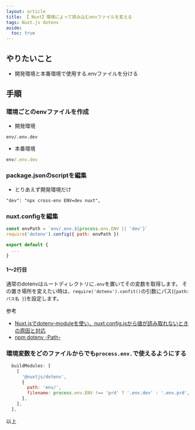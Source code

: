 ```yaml
---
layout: article
title: 【 Nuxt】環境によって読み込むenvファイルを変える
tags: Nuxt.js dotenv
aside:
  toc: true
---
```




## やりたいこと

- 開発環境と本番環境で使用する.envファイルを分ける


## 手順

### 環境ごとのenvファイルを作成

- 開発環境
```
env/.env.dev
```

- 本番環境

```js
env/.env.dev
```

### package.jsonのscriptを編集

- とりあえず開発環境だけ
```
"dev": "npx cross-env ENV=dev nuxt",
```

### nuxt.configを編集

```js
const envPath = `env/.env.${process.env.ENV || 'dev'}`
require('dotenv').config({ path: envPath })

export default {
  ...
}

```

#### 1〜2行目
通常のdotenvはルートディレクトリに`.env`を置いてその変数を取得します。
その置き場所を変えたい時は、`require('dotenv').confit()`の引数にパス(`{path: パス名 }`)を設定します。

参考
- [Nuxt.jsでdotenv-moduleを使い、nuxt.config.jsから値が読み取れないときの原因と対応](https://nansystem.com/nuxt-dotenv-module-pitfall/)
- [npm dotenv -Path-](https://www.npmjs.com/package/dotenv#path)


### 環境変数をどのファイルからでも`process.env.`で使えるようにする
```js
  buildModules: [
    [
      '@nuxtjs/dotenv',
      {
        path: 'env/',
        filename: process.env.ENV !== 'prd' ? '.env.dev' : '.env.prd',
      },
    ],
  ],
  ```

以上

